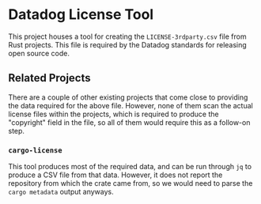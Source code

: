 # Datadog License Tool

This project houses a tool for creating the `LICENSE-3rdparty.csv` file from Rust projects. This
file is required by the Datadog standards for releasing open source code.

## Related Projects

There are a couple of other existing projects that come close to providing the data required for the
above file. However, none of them scan the actual license files within the projects, which is
required to produce the "copyright" field in the file, so all of them would require this as a
follow-on step.

### `cargo-license`

This tool produces most of the required data, and can be run through `jq` to produce a CSV file from
that data. However, it does not report the repository from which the crate came from, so we would
need to parse the `cargo metadata` output anyways.
